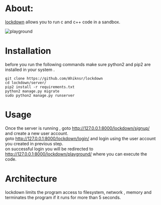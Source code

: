 
# About:

[lockdown](https://github.com/Ahiknsr/lockdown) allows you to run c and c++ code in a sandbox.


![playground](https://i.imgur.com/g185wHY.png "playground")

# Installation

before you run the following commands make sure python2 and pip2 are installed in your system  .

`git clone https://github.com/Ahiknsr/lockdown`  
`cd lockdown/server/`  
`pip2 install -r requirements.txt`  
`python2 manage.py migrate`  
`sudo python2 manage.py runserver`  

# Usage

Once the server is running , goto http://127.0.0.1:8000/lockdown/signup/ and create a new user account.   
goto http://127.0.0.1:8000/lockdown/login/ and login using the user account you created in previous step.  
on successful login you will be redirected to http://127.0.0.1:8000/lockdown/playground/ where you can execute the code.

# Architecture

lockdown limits the program access to filesystem, network , memory and terminates the program if it runs for more than 5 seconds.
